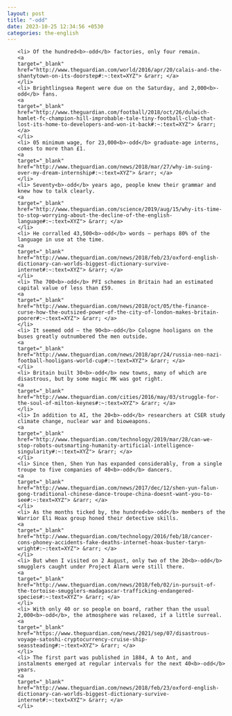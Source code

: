```yaml
---
layout: post
title: "-odd"
date: 2023-10-25 12:34:56 +0530
categories: the-english
---
```

<ol>

    <li> Of the hundred<b>-odd</b> factories, only four remain.
    <a 
    target="_blank" 
    href="http://www.theguardian.com/world/2016/apr/20/calais-and-the-shantytown-on-its-doorstep#:~:text=XYZ"> &rarr; </a>
    </li>
    <li> Brightlingsea Regent were due on the Saturday, and 2,000<b>-odd</b> fans.
    <a 
    target="_blank" 
    href="http://www.theguardian.com/football/2018/oct/26/dulwich-hamlet-fc-champion-hill-improbable-tale-tiny-football-club-that-lost-its-home-to-developers-and-won-it-back#:~:text=XYZ"> &rarr; </a>
    </li>
    <li> 05 minimum wage, for 23,000<b>-odd</b> graduate-age interns, comes to more than £1.
    <a 
    target="_blank" 
    href="http://www.theguardian.com/news/2018/mar/27/why-im-suing-over-my-dream-internship#:~:text=XYZ"> &rarr; </a>
    </li>
    <li> Seventy<b>-odd</b> years ago, people knew their grammar and knew how to talk clearly.
    <a 
    target="_blank" 
    href="http://www.theguardian.com/science/2019/aug/15/why-its-time-to-stop-worrying-about-the-decline-of-the-english-language#:~:text=XYZ"> &rarr; </a>
    </li>
    <li> He corralled 43,500<b>-odd</b> words – perhaps 80% of the language in use at the time.
    <a 
    target="_blank" 
    href="http://www.theguardian.com/news/2018/feb/23/oxford-english-dictionary-can-worlds-biggest-dictionary-survive-internet#:~:text=XYZ"> &rarr; </a>
    </li>
    <li> The 700<b>-odd</b> PFI schemes in Britain had an estimated capital value of less than £59.
    <a 
    target="_blank" 
    href="http://www.theguardian.com/news/2018/oct/05/the-finance-curse-how-the-outsized-power-of-the-city-of-london-makes-britain-poorer#:~:text=XYZ"> &rarr; </a>
    </li>
    <li> It seemed odd – the 90<b>-odd</b> Cologne hooligans on the buses greatly outnumbered the men outside.
    <a 
    target="_blank" 
    href="http://www.theguardian.com/news/2018/apr/24/russia-neo-nazi-football-hooligans-world-cup#:~:text=XYZ"> &rarr; </a>
    </li>
    <li> Britain built 30<b>-odd</b> new towns, many of which are disastrous, but by some magic MK was got right.
    <a 
    target="_blank" 
    href="http://www.theguardian.com/cities/2016/may/03/struggle-for-the-soul-of-milton-keynes#:~:text=XYZ"> &rarr; </a>
    </li>
    <li> In addition to AI, the 20<b>-odd</b> researchers at CSER study climate change, nuclear war and bioweapons.
    <a 
    target="_blank" 
    href="http://www.theguardian.com/technology/2019/mar/28/can-we-stop-robots-outsmarting-humanity-artificial-intelligence-singularity#:~:text=XYZ"> &rarr; </a>
    </li>
    <li> Since then, Shen Yun has expanded considerably, from a single troupe to five companies of 40<b>-odd</b> dancers.
    <a 
    target="_blank" 
    href="http://www.theguardian.com/news/2017/dec/12/shen-yun-falun-gong-traditional-chinese-dance-troupe-china-doesnt-want-you-to-see#:~:text=XYZ"> &rarr; </a>
    </li>
    <li> As the months ticked by, the hundred<b>-odd</b> members of the Warrior Eli Hoax group honed their detective skills.
    <a 
    target="_blank" 
    href="http://www.theguardian.com/technology/2016/feb/18/cancer-cons-phoney-accidents-fake-deaths-internet-hoax-buster-taryn-wright#:~:text=XYZ"> &rarr; </a>
    </li>
    <li> But when I visited on 2 August, only two of the 20<b>-odd</b> smugglers caught under Project Alarm were still there.
    <a 
    target="_blank" 
    href="http://www.theguardian.com/news/2018/feb/02/in-pursuit-of-the-tortoise-smugglers-madagascar-trafficking-endangered-species#:~:text=XYZ"> &rarr; </a>
    </li>
    <li> With only 40 or so people on board, rather than the usual 2,000<b>-odd</b>, the atmosphere was relaxed, if a little surreal.
    <a 
    target="_blank" 
    href="https://www.theguardian.com/news/2021/sep/07/disastrous-voyage-satoshi-cryptocurrency-cruise-ship-seassteading#:~:text=XYZ"> &rarr; </a>
    </li>
    <li> The first part was published in 1884, A to Ant, and instalments emerged at regular intervals for the next 40<b>-odd</b> years.
    <a 
    target="_blank" 
    href="http://www.theguardian.com/news/2018/feb/23/oxford-english-dictionary-can-worlds-biggest-dictionary-survive-internet#:~:text=XYZ"> &rarr; </a>
    </li>